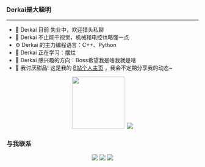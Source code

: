 <!--  <div align="center">
    <img height="150em" src="image.png" />  
</div> -->

### Derkai是大聪明
---
* 🏢 Derkai 目前 失业中，欢迎猎头私聊
* 🔧 Derkai 不止能干视觉，机械和电控也略懂一点
* ⚙️ Derkai 的主力编程语言：C++、Python
* 🌱 Derkai 正在学习：摆烂
* 🔭 Derkai 感兴趣的方向：Boss希望我是啥我就是啥
* 🤔 我讨厌甜品! 这是我的  [B站个人主页](https://b23.tv/0iJ0wXP) ，我会不定期分享我的动态~


<!-- 信息统计 -->
<!-- <div align="center"> <img src="https://metrics.lecoq.io/Derkai52?template=classic&config.timezone=Asia%2FShanghai"> </div> -->

<!-- 统计卡片&评分表 -->
<div align="center"> <img height="137px" src="https://github-readme-stats.vercel.app/api?username=Derkai52&hide_title=true&hide_border=true&show_icons=trueline_height=21&text_color=000&icon_color=000&bg_color=0,ea6161,ffc64d,fffc4d,52fa5a&theme=graywhite" />
&nbsp;<img src="https://github-readme-stats.vercel.app/api/top-langs/?username=Derkai52&hide_title=true&hide_border=true&layout=compact&langs_count=6&text_color=000&icon_color=fff&bg_color=0,52fa5a,4dfcff,c64dff&theme=graywhite" /> </div>
    
### 与我联系
<div align="center">
    <a href="http://wpa.qq.com/msgrd?v=3&uin=2363104914&site=qq&menu=yes"><img src="https://img.shields.io/badge/QQ-2363104914-blue?style=flat-square&logo=tencentqq" /></a>
    <a href="https://u.wechat.com/MFXphcVkhE1luJxSnWnRUEQ"><img src="https://img.shields.io/badge/WeChat-derkai555-blue?style=flat-square&logo=wechat" /></a>
    <a href="mailto:Tk2363104914@163.com"><img src="https://img.shields.io/badge/Mail-Tk2363104914@163.com -blue?style=flat-square&logo=gmail" /></a>
</div>


